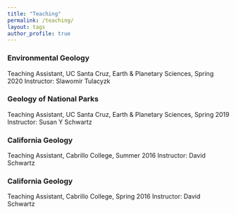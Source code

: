 ```yaml
---
title: "Teaching"
permalink: /teaching/
layout: tags
author_profile: true
---
```

### Environmental Geology
Teaching Assistant, UC Santa Cruz, Earth & Planetary Sciences, Spring 2020
Instructor: Slawomir Tulacyzk

### Geology of National Parks
Teaching Assistant, UC Santa Cruz, Earth & Planetary Sciences, Spring 2019
Instructor: Susan Y Schwartz

### California Geology
Teaching Assistant, Cabrillo College, Summer 2016
Instructor: David Schwartz

### California Geology
Teaching Assistant, Cabrillo College, Spring 2016
Instructor: David Schwartz
